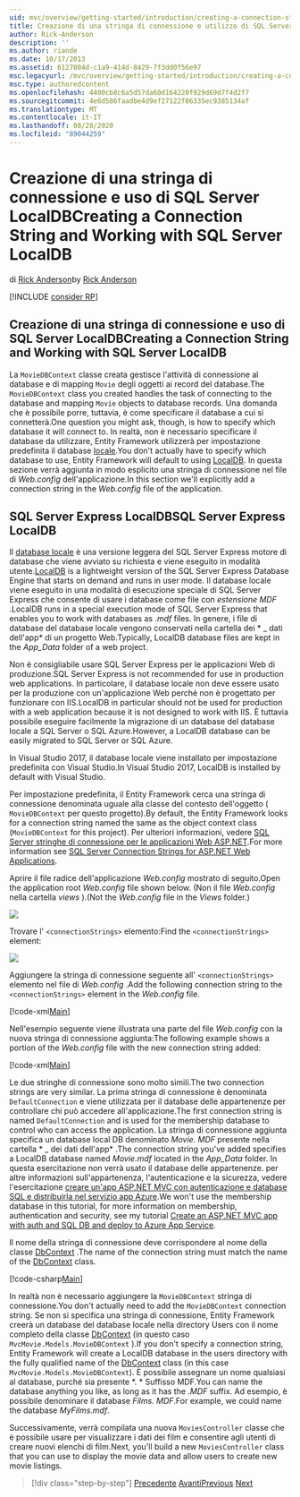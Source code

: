 ```yaml
---
uid: mvc/overview/getting-started/introduction/creating-a-connection-string
title: Creazione di una stringa di connessione e utilizzo di SQL Server database locale | Microsoft Docs
author: Rick-Anderson
description: ''
ms.author: riande
ms.date: 10/17/2013
ms.assetid: 6127804d-c1a9-414d-8429-7f3dd0f56e97
msc.legacyurl: /mvc/overview/getting-started/introduction/creating-a-connection-string
msc.type: authoredcontent
ms.openlocfilehash: 4400cb8c6a5d57da60d164220f929d69d7f4d2f7
ms.sourcegitcommit: 4e6d586faadbe4d9ef27122f86335ec9385134af
ms.translationtype: MT
ms.contentlocale: it-IT
ms.lasthandoff: 08/28/2020
ms.locfileid: "89044259"
---
```

# <a name="creating-a-connection-string-and-working-with-sql-server-localdb"></a><span data-ttu-id="8b0ff-102">Creazione di una stringa di connessione e uso di SQL Server LocalDB</span><span class="sxs-lookup"><span data-stu-id="8b0ff-102">Creating a Connection String and Working with SQL Server LocalDB</span></span>

<span data-ttu-id="8b0ff-103">di [Rick Anderson](https://twitter.com/RickAndMSFT)</span><span class="sxs-lookup"><span data-stu-id="8b0ff-103">by [Rick Anderson](https://twitter.com/RickAndMSFT)</span></span>

[!INCLUDE [consider RP](~/includes/razor.md)]

## <a name="creating-a-connection-string-and-working-with-sql-server-localdb"></a><span data-ttu-id="8b0ff-104">Creazione di una stringa di connessione e uso di SQL Server LocalDB</span><span class="sxs-lookup"><span data-stu-id="8b0ff-104">Creating a Connection String and Working with SQL Server LocalDB</span></span>

<span data-ttu-id="8b0ff-105">La `MovieDBContext` classe creata gestisce l'attività di connessione al database e di mapping `Movie` degli oggetti ai record del database.</span><span class="sxs-lookup"><span data-stu-id="8b0ff-105">The `MovieDBContext` class you created handles the task of connecting to the database and mapping `Movie` objects to database records.</span></span> <span data-ttu-id="8b0ff-106">Una domanda che è possibile porre, tuttavia, è come specificare il database a cui si connetterà.</span><span class="sxs-lookup"><span data-stu-id="8b0ff-106">One question you might ask, though, is how to specify which database it will connect to.</span></span> <span data-ttu-id="8b0ff-107">In realtà, non è necessario specificare il database da utilizzare, Entity Framework utilizzerà per impostazione predefinita il database [locale](https://docs.microsoft.com/sql/database-engine/configure-windows/sql-server-2016-express-localdb).</span><span class="sxs-lookup"><span data-stu-id="8b0ff-107">You don't actually have to specify which database to use, Entity Framework will default to using [LocalDB](https://docs.microsoft.com/sql/database-engine/configure-windows/sql-server-2016-express-localdb).</span></span> <span data-ttu-id="8b0ff-108">In questa sezione verrà aggiunta in modo esplicito una stringa di connessione nel file di *Web.config* dell'applicazione.</span><span class="sxs-lookup"><span data-stu-id="8b0ff-108">In this section we'll explicitly add a connection string in the *Web.config* file of the application.</span></span>

## <a name="sql-server-express-localdb"></a><span data-ttu-id="8b0ff-109">SQL Server Express LocalDB</span><span class="sxs-lookup"><span data-stu-id="8b0ff-109">SQL Server Express LocalDB</span></span>

<span data-ttu-id="8b0ff-110">Il [database locale](https://docs.microsoft.com/sql/database-engine/configure-windows/sql-server-2016-express-localdb) è una versione leggera del SQL Server Express motore di database che viene avviato su richiesta e viene eseguito in modalità utente.</span><span class="sxs-lookup"><span data-stu-id="8b0ff-110">[LocalDB](https://docs.microsoft.com/sql/database-engine/configure-windows/sql-server-2016-express-localdb) is a lightweight version of the SQL Server Express Database Engine that starts on demand and runs in user mode.</span></span> <span data-ttu-id="8b0ff-111">Il database locale viene eseguito in una modalità di esecuzione speciale di SQL Server Express che consente di usare i database come file con *estensione MDF* .</span><span class="sxs-lookup"><span data-stu-id="8b0ff-111">LocalDB runs in a special execution mode of SQL Server Express that enables you to work with databases as *.mdf* files.</span></span> <span data-ttu-id="8b0ff-112">In genere, i file di database del database locale vengono conservati nella cartella dei \* \_ dati dell'app\* di un progetto Web.</span><span class="sxs-lookup"><span data-stu-id="8b0ff-112">Typically, LocalDB database files are kept in the *App\_Data* folder of a web project.</span></span>

<span data-ttu-id="8b0ff-113">Non è consigliabile usare SQL Server Express per le applicazioni Web di produzione.</span><span class="sxs-lookup"><span data-stu-id="8b0ff-113">SQL Server Express is not recommended for use in production web applications.</span></span> <span data-ttu-id="8b0ff-114">In particolare, il database locale non deve essere usato per la produzione con un'applicazione Web perché non è progettato per funzionare con IIS.</span><span class="sxs-lookup"><span data-stu-id="8b0ff-114">LocalDB in particular should not be used for production with a web application because it is not designed to work with IIS.</span></span> <span data-ttu-id="8b0ff-115">È tuttavia possibile eseguire facilmente la migrazione di un database del database locale a SQL Server o SQL Azure.</span><span class="sxs-lookup"><span data-stu-id="8b0ff-115">However, a LocalDB database can be easily migrated to SQL Server or SQL Azure.</span></span>

<span data-ttu-id="8b0ff-116">In Visual Studio 2017, il database locale viene installato per impostazione predefinita con Visual Studio.</span><span class="sxs-lookup"><span data-stu-id="8b0ff-116">In Visual Studio 2017, LocalDB is installed by default with Visual Studio.</span></span>

<span data-ttu-id="8b0ff-117">Per impostazione predefinita, il Entity Framework cerca una stringa di connessione denominata uguale alla classe del contesto dell'oggetto ( `MovieDBContext` per questo progetto).</span><span class="sxs-lookup"><span data-stu-id="8b0ff-117">By default, the Entity Framework looks for a connection string named the same as the object context class (`MovieDBContext` for this project).</span></span> <span data-ttu-id="8b0ff-118">Per ulteriori informazioni, vedere [SQL Server stringhe di connessione per le applicazioni Web ASP.NET](https://msdn.microsoft.com/library/jj653752.aspx).</span><span class="sxs-lookup"><span data-stu-id="8b0ff-118">For more information see [SQL Server Connection Strings for ASP.NET Web Applications](https://msdn.microsoft.com/library/jj653752.aspx).</span></span>

<span data-ttu-id="8b0ff-119">Aprire il file radice dell'applicazione *Web.config* mostrato di seguito.</span><span class="sxs-lookup"><span data-stu-id="8b0ff-119">Open the application root *Web.config* file shown below.</span></span> <span data-ttu-id="8b0ff-120">(Non il file *Web.config* nella cartella *views* ).</span><span class="sxs-lookup"><span data-stu-id="8b0ff-120">(Not the *Web.config* file in the *Views* folder.)</span></span>

![](creating-a-connection-string/_static/image1.png)

<span data-ttu-id="8b0ff-121">Trovare l' `<connectionStrings>` elemento:</span><span class="sxs-lookup"><span data-stu-id="8b0ff-121">Find the `<connectionStrings>` element:</span></span>

![](creating-a-connection-string/_static/image2.png)

<span data-ttu-id="8b0ff-122">Aggiungere la stringa di connessione seguente all' `<connectionStrings>` elemento nel file di *Web.config* .</span><span class="sxs-lookup"><span data-stu-id="8b0ff-122">Add the following connection string to the `<connectionStrings>` element in the *Web.config* file.</span></span>

[!code-xml[Main](creating-a-connection-string/samples/sample1.xml)]

<span data-ttu-id="8b0ff-123">Nell'esempio seguente viene illustrata una parte del file *Web.config* con la nuova stringa di connessione aggiunta:</span><span class="sxs-lookup"><span data-stu-id="8b0ff-123">The following example shows a portion of the *Web.config* file with the new connection string added:</span></span>

[!code-xml[Main](creating-a-connection-string/samples/sample2.xml)]

<span data-ttu-id="8b0ff-124">Le due stringhe di connessione sono molto simili.</span><span class="sxs-lookup"><span data-stu-id="8b0ff-124">The two connection strings are very similar.</span></span> <span data-ttu-id="8b0ff-125">La prima stringa di connessione è denominata `DefaultConnection` e viene utilizzata per il database delle appartenenze per controllare chi può accedere all'applicazione.</span><span class="sxs-lookup"><span data-stu-id="8b0ff-125">The first connection string is named `DefaultConnection` and is used for the membership database to control who can access the application.</span></span> <span data-ttu-id="8b0ff-126">La stringa di connessione aggiunta specifica un database local DB denominato *Movie. MDF* presente nella cartella \* \_ dei dati dell'app\* .</span><span class="sxs-lookup"><span data-stu-id="8b0ff-126">The connection string you've added specifies a LocalDB database named *Movie.mdf* located in the *App\_Data* folder.</span></span> <span data-ttu-id="8b0ff-127">In questa esercitazione non verrà usato il database delle appartenenze. per altre informazioni sull'appartenenza, l'autenticazione e la sicurezza, vedere l'esercitazione [creare un'app ASP.NET MVC con autenticazione e database SQL e distribuirla nel servizio app Azure](https://docs.microsoft.com/aspnet/core/security/authorization/secure-data).</span><span class="sxs-lookup"><span data-stu-id="8b0ff-127">We won't use the membership database in this tutorial, for more information on membership, authentication and security, see my tutorial [Create an ASP.NET MVC app with auth and SQL DB and deploy to Azure App Service](https://docs.microsoft.com/aspnet/core/security/authorization/secure-data).</span></span>

<span data-ttu-id="8b0ff-128">Il nome della stringa di connessione deve corrispondere al nome della classe [DbContext](https://msdn.microsoft.com/library/system.data.entity.dbcontext(v=vs.103).aspx) .</span><span class="sxs-lookup"><span data-stu-id="8b0ff-128">The name of the connection string must match the name of the [DbContext](https://msdn.microsoft.com/library/system.data.entity.dbcontext(v=vs.103).aspx) class.</span></span>

[!code-csharp[Main](creating-a-connection-string/samples/sample3.cs?highlight=15)]

<span data-ttu-id="8b0ff-129">In realtà non è necessario aggiungere la `MovieDBContext` stringa di connessione.</span><span class="sxs-lookup"><span data-stu-id="8b0ff-129">You don't actually need to add the `MovieDBContext` connection string.</span></span> <span data-ttu-id="8b0ff-130">Se non si specifica una stringa di connessione, Entity Framework creerà un database del database locale nella directory Users con il nome completo della classe [DbContext](https://msdn.microsoft.com/library/system.data.entity.dbcontext(v=vs.103).aspx) (in questo caso `MvcMovie.Models.MovieDBContext` ).</span><span class="sxs-lookup"><span data-stu-id="8b0ff-130">If you don't specify a connection string, Entity Framework will create a LocalDB database in the users directory with the fully qualified name of the [DbContext](https://msdn.microsoft.com/library/system.data.entity.dbcontext(v=vs.103).aspx) class (in this case `MvcMovie.Models.MovieDBContext`).</span></span> <span data-ttu-id="8b0ff-131">È possibile assegnare un nome qualsiasi al database, purché sia presente \*. \* Suffisso MDF.</span><span class="sxs-lookup"><span data-stu-id="8b0ff-131">You can name the database anything you like, as long as it has the *.MDF* suffix.</span></span> <span data-ttu-id="8b0ff-132">Ad esempio, è possibile denominare il database *Films. MDF*.</span><span class="sxs-lookup"><span data-stu-id="8b0ff-132">For example, we could name the database *MyFilms.mdf*.</span></span>

<span data-ttu-id="8b0ff-133">Successivamente, verrà compilata una nuova `MoviesController` classe che è possibile usare per visualizzare i dati dei film e consentire agli utenti di creare nuovi elenchi di film.</span><span class="sxs-lookup"><span data-stu-id="8b0ff-133">Next, you'll build a new `MoviesController` class that you can use to display the movie data and allow users to create new movie listings.</span></span>

> [!div class="step-by-step"]
> <span data-ttu-id="8b0ff-134">[Precedente](adding-a-model.md) 
>  [Avanti](accessing-your-models-data-from-a-controller.md)</span><span class="sxs-lookup"><span data-stu-id="8b0ff-134">[Previous](adding-a-model.md)
[Next](accessing-your-models-data-from-a-controller.md)</span></span>

